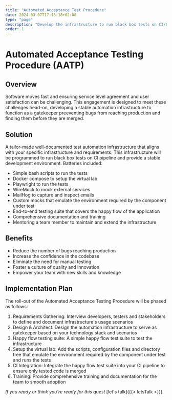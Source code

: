 ```yaml
---
title: "Automated Acceptance Test Procedure"
date: 2024-03-07T17:13:18+02:00
type: "page"
description: "Develop the infrastructure to run black box tests on CI/CD and provide a stable development environment"
order: 1
---
```


# Automated Acceptance Testing Procedure (AATP)

## Overview
Software moves fast and ensuring service level agreement and user satisfaction
can be challenging. This engagement is designed to meet these challenges head-on,
developing a stable automation infrastructure to function as a gatekeeper preeventing bugs from reaching production and finding them before they are merged.

## Solution

A tailor-made well-documented test automation infrastructure that aligns
with your specific infrastructure and requirements. This infrastructure will be
programmed to run black box tests on CI pipeline and provide a stable development environment.
Batteries included:

- Simple bash scripts to run the tests
- Docker compose to setup the virtual lab
- Playwright to run the tests
- WireMock to mock external services
- MailHog to capture and inspect emails
- Custom mocks that emulate the environment required by the component under test
- End-to-end testing suite that covers the happy flow of the application
- Comprehensive documentation and training
- Mentoring a team member to maintain and extend the infrastructure

## Benefits

- Reduce the number of bugs reaching production
- Increase the confidence in the codebase
- Eliminate the need for manual testing
- Foster a culture of quality and innovation
- Empower your team with new skills and knowledge

## Implementation Plan
The roll-out of the Automated Acceptance Testing Procedure will be phased as follows:

1. Requirements Gathering: Interview developers, testers and stakeholders to define and document infrastructure's usage scenarios
2. Design & Architect: Design the automation infrastructure to serve as gatekeeper based on your technology stack and scenarios
3. Happy flow testing suite: A simple happy flow test suite to test the infrastructure
4. Setup the virtual lab: Add the scripts, configuration files and directory
tree that emulate the environment required by the component under test and runs the tests
4. CI Integration: Integrate the happy flow test suite into your CI pipeline to ensure only tested code is merged
5. Training: Provide comprehensive training and documentation for the team to smooth adoption


*If you ready or think you're ready for this quest* [let's talk]({{< letsTalk >}}).
